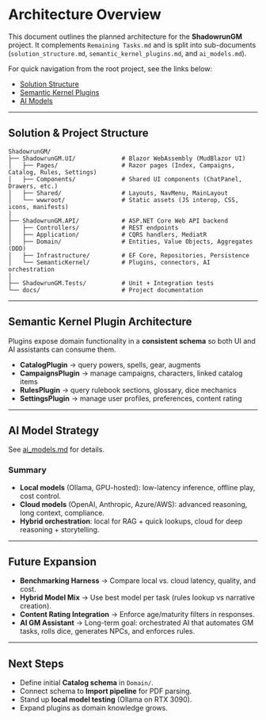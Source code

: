 ﻿# Architecture Overview

This document outlines the planned architecture for the **ShadowrunGM** project. It complements `Remaining Tasks.md` and is split into sub-documents (`solution_structure.md`, `semantic_kernel_plugins.md`, and `ai_models.md`).

For quick navigation from the root project, see the links below:

* [Solution Structure](solution_structure.md)
* [Semantic Kernel Plugins](semantic_kernel_plugins.md)
* [AI Models](ai_models.md)

---

## Solution & Project Structure

```
ShadowrunGM/
├── ShadowrunGM.UI/             # Blazor WebAssembly (MudBlazor UI)
│   ├── Pages/                  # Razor pages (Index, Campaigns, Catalog, Rules, Settings)
│   ├── Components/             # Shared UI components (ChatPanel, Drawers, etc.)
│   ├── Shared/                 # Layouts, NavMenu, MainLayout
│   └── wwwroot/                # Static assets (JS interop, CSS, icons, manifests)
│
├── ShadowrunGM.API/            # ASP.NET Core Web API backend
│   ├── Controllers/            # REST endpoints
│   ├── Application/            # CQRS handlers, MediatR
│   ├── Domain/                 # Entities, Value Objects, Aggregates (DDD)
│   ├── Infrastructure/         # EF Core, Repositories, Persistence
│   └── SemanticKernel/         # Plugins, connectors, AI orchestration
│
├── ShadowrunGM.Tests/          # Unit + Integration tests
└── docs/                       # Project documentation
```

---

## Semantic Kernel Plugin Architecture

Plugins expose domain functionality in a **consistent schema** so both UI and AI assistants can consume them.

* **CatalogPlugin** → query powers, spells, gear, augments
* **CampaignsPlugin** → manage campaigns, characters, linked catalog items
* **RulesPlugin** → query rulebook sections, glossary, dice mechanics
* **SettingsPlugin** → manage user profiles, preferences, content rating

---

## AI Model Strategy

See [ai\_models.md](ai_models.md) for details.

### Summary

* **Local models** (Ollama, GPU-hosted): low-latency inference, offline play, cost control.
* **Cloud models** (OpenAI, Anthropic, Azure/AWS): advanced reasoning, long context, compliance.
* **Hybrid orchestration**: local for RAG + quick lookups, cloud for deep reasoning + storytelling.

---

## Future Expansion

* **Benchmarking Harness** → Compare local vs. cloud latency, quality, and cost.
* **Hybrid Model Mix** → Use best model per task (rules lookup vs narrative creation).
* **Content Rating Integration** → Enforce age/maturity filters in responses.
* **AI GM Assistant** → Long-term goal: orchestrated AI that automates GM tasks, rolls dice, generates NPCs, and enforces rules.

---

## Next Steps

* Define initial **Catalog schema** in `Domain/`.
* Connect schema to **Import pipeline** for PDF parsing.
* Stand up **local model testing** (Ollama on RTX 3090).
* Expand plugins as domain knowledge grows.
